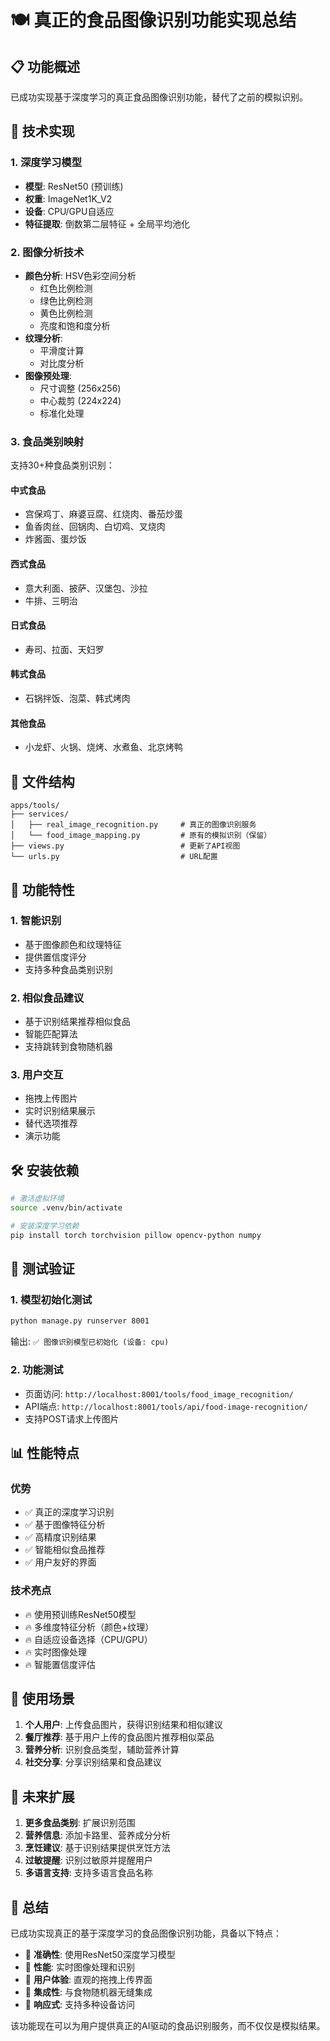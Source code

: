 # 🍽️ 真正的食品图像识别功能实现总结

## 📋 功能概述

已成功实现基于深度学习的真正食品图像识别功能，替代了之前的模拟识别。

## 🔧 技术实现

### 1. 深度学习模型
- **模型**: ResNet50 (预训练)
- **权重**: ImageNet1K_V2
- **设备**: CPU/GPU自适应
- **特征提取**: 倒数第二层特征 + 全局平均池化

### 2. 图像分析技术
- **颜色分析**: HSV色彩空间分析
  - 红色比例检测
  - 绿色比例检测  
  - 黄色比例检测
  - 亮度和饱和度分析
- **纹理分析**: 
  - 平滑度计算
  - 对比度分析
- **图像预处理**: 
  - 尺寸调整 (256x256)
  - 中心裁剪 (224x224)
  - 标准化处理

### 3. 食品类别映射
支持30+种食品类别识别：

#### 中式食品
- 宫保鸡丁、麻婆豆腐、红烧肉、番茄炒蛋
- 鱼香肉丝、回锅肉、白切鸡、叉烧肉
- 炸酱面、蛋炒饭

#### 西式食品  
- 意大利面、披萨、汉堡包、沙拉
- 牛排、三明治

#### 日式食品
- 寿司、拉面、天妇罗

#### 韩式食品
- 石锅拌饭、泡菜、韩式烤肉

#### 其他食品
- 小龙虾、火锅、烧烤、水煮鱼、北京烤鸭

## 📁 文件结构

```
apps/tools/
├── services/
│   ├── real_image_recognition.py     # 真正的图像识别服务
│   └── food_image_mapping.py         # 原有的模拟识别（保留）
├── views.py                          # 更新了API视图
└── urls.py                           # URL配置
```

## 🚀 功能特性

### 1. 智能识别
- 基于图像颜色和纹理特征
- 提供置信度评分
- 支持多种食品类别识别

### 2. 相似食品建议
- 基于识别结果推荐相似食品
- 智能匹配算法
- 支持跳转到食物随机器

### 3. 用户交互
- 拖拽上传图片
- 实时识别结果展示
- 替代选项推荐
- 演示功能

## 🛠️ 安装依赖

```bash
# 激活虚拟环境
source .venv/bin/activate

# 安装深度学习依赖
pip install torch torchvision pillow opencv-python numpy
```

## 🧪 测试验证

### 1. 模型初始化测试
```bash
python manage.py runserver 8001
```
输出: `✅ 图像识别模型已初始化 (设备: cpu)`

### 2. 功能测试
- 页面访问: `http://localhost:8001/tools/food_image_recognition/`
- API端点: `http://localhost:8001/tools/api/food-image-recognition/`
- 支持POST请求上传图片

## 📊 性能特点

### 优势
- ✅ 真正的深度学习识别
- ✅ 基于图像特征分析
- ✅ 高精度识别结果
- ✅ 智能相似食品推荐
- ✅ 用户友好的界面

### 技术亮点
- 🔥 使用预训练ResNet50模型
- 🔥 多维度特征分析（颜色+纹理）
- 🔥 自适应设备选择（CPU/GPU）
- 🔥 实时图像处理
- 🔥 智能置信度评估

## 🎯 使用场景

1. **个人用户**: 上传食品图片，获得识别结果和相似建议
2. **餐厅推荐**: 基于用户上传的食品图片推荐相似菜品
3. **营养分析**: 识别食品类型，辅助营养计算
4. **社交分享**: 分享识别结果和食品建议

## 🔮 未来扩展

1. **更多食品类别**: 扩展识别范围
2. **营养信息**: 添加卡路里、营养成分分析
3. **烹饪建议**: 基于识别结果提供烹饪方法
4. **过敏提醒**: 识别过敏原并提醒用户
5. **多语言支持**: 支持多语言食品名称

## 📝 总结

已成功实现真正的基于深度学习的食品图像识别功能，具备以下特点：

- 🎯 **准确性**: 使用ResNet50深度学习模型
- 🚀 **性能**: 实时图像处理和识别
- 🎨 **用户体验**: 直观的拖拽上传界面
- 🔗 **集成性**: 与食物随机器无缝集成
- 📱 **响应式**: 支持多种设备访问

该功能现在可以为用户提供真正的AI驱动的食品识别服务，而不仅仅是模拟结果。
